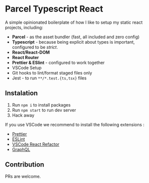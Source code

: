 # Parcel Typescript React

A simple opinionated boilerplate of how I like to setup my static react projects, including:

- **Parcel** - as the asset bundler (fast, all included and zero config)
- **Typescript** - because being explicit about types is important, configured to be _strict_.
- **React/React-DOM**
- **React Router**
- **Prettier & ESlint** - configured to work together
- VSCode Setup
- Git hooks to lint/format staged files only
- Jest - to run `**/*.test.{ts,tsx}` files

## Instalation

1. Run `npm i` to install packages
1. Run `npm start` to run dev server
1. Hack away

If you use VSCode we recommend to install the following extensions :

- [Prettier](https://marketplace.visualstudio.com/items?itemName=esbenp.prettier-vscode)
- [ESLint](https://marketplace.visualstudio.com/items?itemName=dbaeumer.vscode-eslint)
- [VSCode React Refactor](https://marketplace.visualstudio.com/items?itemName=planbcoding.vscode-react-refactor)
- [GraphQL](https://marketplace.visualstudio.com/items?itemName=Prisma.vscode-graphql)

## Contribution

PRs are welcome.
